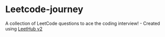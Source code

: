 # Leetcode-journey
A collection of LeetCode questions to ace the coding interview! - Created using [LeetHub v2](https://github.com/arunbhardwaj/LeetHub-2.0)
